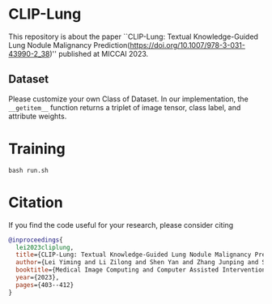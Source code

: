 # CLIP-Lung
This repository is about the paper ``CLIP-Lung: Textual Knowledge-Guided Lung Nodule Malignancy Prediction(https://doi.org/10.1007/978-3-031-43990-2_38)'' published at MICCAI 2023.

## Dataset
Please customize your own Class of Dataset. In our implementation, the `__getitem__` function returns a triplet of image tensor, class label, and attribute weights.


# Training
```
bash run.sh
```

# Citation

If you find the code useful for your research, please consider citing
```bib
@inproceedings{
  lei2023cliplung,
  title={CLIP-Lung: Textual Knowledge-Guided Lung Nodule Malignancy Prediction},
  author={Lei Yiming and Li Zilong and Shen Yan and Zhang Junping and Shan Hongming},
  booktitle={Medical Image Computing and Computer Assisted Intervention -- MICCAI 2023},
  year={2023},
  pages={403--412}
}
```

